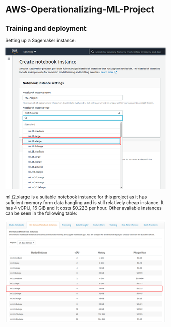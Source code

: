 # AWS-Operationalizing-ML-Project


## Training and deployment

Setting up a Sagemaker instance:

![Alt text](images/1.png)

ml.t2.xlarge is a suitable notebook instance for this project as it has suficient memory form data hangling and is still relatively cheap instance. It has 4 vCPU, 16 GiB and it costs $0.223 per hour. Other avaliable instances can be seen in the following table:

![Alt text](images/2.2.png)

